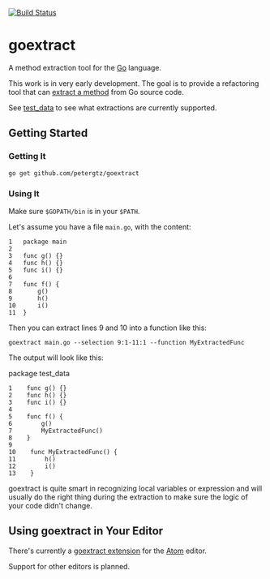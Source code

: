[![Build Status](https://travis-ci.org/petergtz/goextract.svg?branch=master)](https://travis-ci.org/petergtz/goextract)
# goextract

A method extraction tool for the [Go](https://golang.org/) language.

This work is in very early development. The goal is to provide a refactoring tool that can [extract a method](http://refactoring.com/catalog/extractMethod.html) from Go source code.

See [test_data](https://github.com/petergtz/goextract/tree/master/test_data) to see what extractions are currently supported.

## Getting Started

### Getting It 
    go get github.com/petergtz/goextract

### Using It

Make sure `$GOPATH/bin` is in your `$PATH`.

Let's assume you have a file `main.go`,  with the content:

    1   package main
    2
    3   func g() {}
    4   func h() {}
    5   func i() {}
    6
    7   func f() {
    8       g()
    9       h()
    10      i()
    11  }

Then you can extract lines 9 and 10 into a function like this:

    goextract main.go --selection 9:1-11:1 --function MyExtractedFunc

The output will look like this:

package test_data

    1    func g() {}
    2    func h() {}
    3    func i() {}
    4
    5    func f() {
    6        g()
    7        MyExtractedFunc()
    8    }
    9
    10    func MyExtractedFunc() {
    11        h()
    12        i()
    13    }

goextract is quite smart in recognizing local variables or expression and will usually do the right thing during the extraction to make sure the logic of your code didn't change.

## Using goextract in Your Editor

There's currently a [goextract extension](https://atom.io/packages/goextract) for the [Atom](https://atom.io/) editor.

Support for other editors is planned.